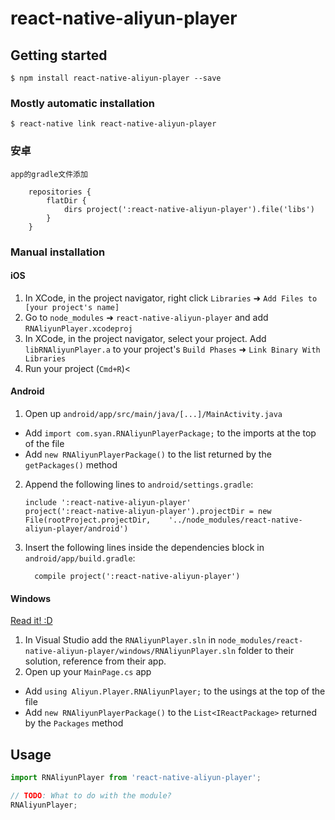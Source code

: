 
# react-native-aliyun-player

## Getting started

`$ npm install react-native-aliyun-player --save`

### Mostly automatic installation

`$ react-native link react-native-aliyun-player`

### 安卓
```$xslt
app的gradle文件添加

    repositories {
        flatDir {
            dirs project(':react-native-aliyun-player').file('libs')
        }
    }
```

### Manual installation


#### iOS

1. In XCode, in the project navigator, right click `Libraries` ➜ `Add Files to [your project's name]`
2. Go to `node_modules` ➜ `react-native-aliyun-player` and add `RNAliyunPlayer.xcodeproj`
3. In XCode, in the project navigator, select your project. Add `libRNAliyunPlayer.a` to your project's `Build Phases` ➜ `Link Binary With Libraries`
4. Run your project (`Cmd+R`)<

#### Android

1. Open up `android/app/src/main/java/[...]/MainActivity.java`
  - Add `import com.syan.RNAliyunPlayerPackage;` to the imports at the top of the file
  - Add `new RNAliyunPlayerPackage()` to the list returned by the `getPackages()` method
2. Append the following lines to `android/settings.gradle`:
  	```
  	include ':react-native-aliyun-player'
  	project(':react-native-aliyun-player').projectDir = new File(rootProject.projectDir, 	'../node_modules/react-native-aliyun-player/android')
  	```
3. Insert the following lines inside the dependencies block in `android/app/build.gradle`:
  	```
      compile project(':react-native-aliyun-player')
  	```

#### Windows
[Read it! :D](https://github.com/ReactWindows/react-native)

1. In Visual Studio add the `RNAliyunPlayer.sln` in `node_modules/react-native-aliyun-player/windows/RNAliyunPlayer.sln` folder to their solution, reference from their app.
2. Open up your `MainPage.cs` app
  - Add `using Aliyun.Player.RNAliyunPlayer;` to the usings at the top of the file
  - Add `new RNAliyunPlayerPackage()` to the `List<IReactPackage>` returned by the `Packages` method


## Usage
```javascript
import RNAliyunPlayer from 'react-native-aliyun-player';

// TODO: What to do with the module?
RNAliyunPlayer;
```

